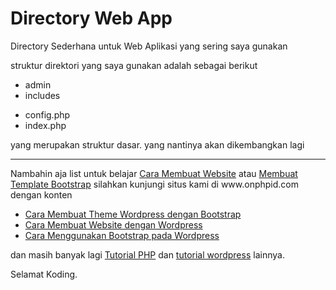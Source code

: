 # Directory Web App
Directory Sederhana untuk Web Aplikasi yang sering saya gunakan

struktur direktori yang saya gunakan adalah sebagai berikut
+ admin
+ includes
- config.php
- index.php

yang merupakan struktur dasar. yang nantinya akan dikembangkan lagi

<hr/>
Nambahin aja list untuk belajar <a href="https://www.onphpid.com" alt="cara membuat website" target="_blank" rel="dofollow">Cara Membuat Website</a> atau <a href="https://www.onphpid.com" alt="membuat template bootstrap" target="_blank" rel="dofollow">Membuat Template Bootstrap</a> silahkan kunjungi situs kami di www.onphpid.com
dengan konten 
<ul>
<li><a href="https://www.onphpid.com/cara-membuat-theme-wordpress-dengan-bootstrap.html" alt="membuat theme wordpress" target="_blank" rel="dofollow">Cara Membuat Theme Wordpress dengan Bootstrap</a></li>
<li><a href="https://www.onphpid.com/cara-membuat-website-dengan-wordpress.html" alt="cara membuat website">Cara Membuat Website dengan Wordpress</a></li>
<li><a href="https://www.onphpid.com/cara-menggunakan-bootstrap-pada-wordpress.html" alt="cara menggunakan bootstrap" target="_blank" rel="dofollow">Cara Menggunakan Bootstrap pada Wordpress</a></li>
</ul>
dan masih banyak lagi <a href="https://www.onphpid.com/" alt="tutorial php" target="_blank" rel="dofollow">Tutorial PHP</a> dan <a href="https://www.onphpid.com/" alt="tutorial wordpress" target="_blank" rel="dofollow">tutorial wordpress</a> lainnya.

Selamat Koding.
